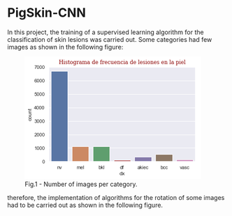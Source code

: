 # PigSkin-CNN

In this project, the training of a supervised learning algorithm for the classification of skin lesions was carried out. Some categories had few images as shown in the following figure: 

<p align='center'>
   <figure>
    <img src= 'https://github.com/Luisbaduy97/PigSkin-CNN/blob/master/histo_original.png'>
    <figcaption>Fig.1 - Number of images per category.</figcaption>
  </figure> 
</p>


therefore, the implementation of algorithms for the rotation of some images had to be carried out as shown in the following figure.
